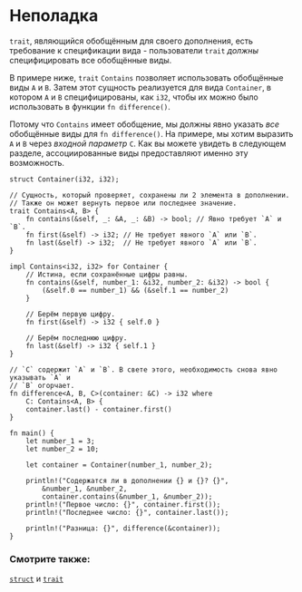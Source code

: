 # Неполадка

`trait`, являющийся обобщённым для своего дополнения, есть требование к спецификации вида - пользователи `trait` *должны* специфицировать все обобщённые виды.

В примере ниже, `trait` `Contains` позволяет 
использовать обобщённые виды `A` и `B`.
Затем этот сущность реализуется для вида `Container`, в 
котором `A` и `B` специфицированы, как 
`i32`, чтобы их можно было использовать в функции 
`fn difference()`.

Потому что `Contains` имеет обобщение, мы должны 
явно указать *все* обобщённые виды для 
`fn difference()`. На примере, мы хотим выразить 
`A` и `B` через *входной 
параметр* `C`. Как вы можете увидеть в следующем 
разделе, ассоциированные виды предоставляют именно эту 
возможность.

```rust,editable
struct Container(i32, i32);

// Сущность, который проверяет, сохранены ли 2 элемента в дополнении.
// Также он может вернуть первое или последнее значение.
trait Contains<A, B> {
    fn contains(&self, _: &A, _: &B) -> bool; // Явно требует `A` и `B`.
    fn first(&self) -> i32; // Не требует явного `A` или `B`.
    fn last(&self) -> i32;  // Не требует явного `A` или `B`.
}

impl Contains<i32, i32> for Container {
    // Истина, если сохранённые цифры равны.
    fn contains(&self, number_1: &i32, number_2: &i32) -> bool {
        (&self.0 == number_1) && (&self.1 == number_2)
    }

    // Берём первую цифру.
    fn first(&self) -> i32 { self.0 }

    // Берём последнюю цифру.
    fn last(&self) -> i32 { self.1 }
}

// `C` содержит `A` и `B`. В свете этого, необходимость снова явно указывать `A` и
// `B` огорчает.
fn difference<A, B, C>(container: &C) -> i32 where
    C: Contains<A, B> {
    container.last() - container.first()
}

fn main() {
    let number_1 = 3;
    let number_2 = 10;

    let container = Container(number_1, number_2);

    println!("Содержатся ли в дополнении {} и {}? {}",
        &number_1, &number_2,
        container.contains(&number_1, &number_2));
    println!("Первое число: {}", container.first());
    println!("Последнее число: {}", container.last());

    println!("Разница: {}", difference(&container));
}
```

### Смотрите также:

[`struct`](../../custom_types/structs.md) и [`trait`](../../trait.md)
